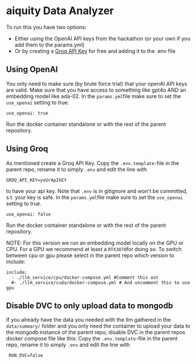 # aiquity Data Analyzer

To run this you have two options:
 - Either using the OpenAI API keys from the hackathon (or your own if you add them to the params.yml)
 - Or by creating a [Groq API Key](https://console.groq.com/keys) for free and adding it to the .env file

## Using OpenAI
You only need to make sure (by brute force trial) that your openAI API keys are valid. Make sure that you have access to something like gpt4o AND an embedding model like ada-02.
In the `params.yml`file make sure to set the `use_openai` setting to true.
```
use_openai: true
```
Run the docker container standalone or with the rest of the parent repository.

## Using Groq
As mentioned create a Groq API Key. Copy the `.env.template`-file in the parent repo, rename it to simply `.env` and edit the line with 
```
GROQ_API_KEY=yoUrApIkEY
```
to have your api key. Note that `.env` is in gitignore and won't be committed, s.t. your key is safe.
In the `params.yml`file make sure to set the `use_openai` setting to true.
```
use_openai: false
```
Run the docker container standalone or with the rest of the parent repository.

NOTE: For this version we run an embedding model locally on the GPU or CPU. For a GPU we recommend at least a `RTX3070`for doing so.
To switch between cpu or gpu please select in the parent repo which version to include:
```
include:
  - ./llm_service/cpu/docker-compose.yml #Comment this out 
  #- ./llm_service/cuda/docker-compose.yml # And uncomment this to use gpu
```


## Disable DVC to only upload data to mongodb
If you already have the data you needed with the llm gathered in the `data/summary/` folder and you only need the container to upload your data to the mongodb instance of the parent repo, disable DVC in the parent repos docker compose file like this:
Copy the `.env.template`-file in the parent repo, rename it to simply `.env` and edit the line with 

```
 RUN_DVC=false   
```